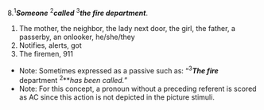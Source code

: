 8.<sup>1</sup>***Someone*** <sup>2</sup>***called*** <sup>3</sup>***the fire department***.
1. The mother, the neighbor, the lady next door, the girl, the father, a passerby, an onlooker, he/she/they
2. Notifies, alerts, got
3. The firemen, 911

- Note: Sometimes expressed as a passive such as: “<sup>3</sup>***The fire*** department <sup>2</sup>***has been called.*”
- Note: For this concept, a pronoun without a preceding referent is scored as AC since this action is not depicted in the picture stimuli.
